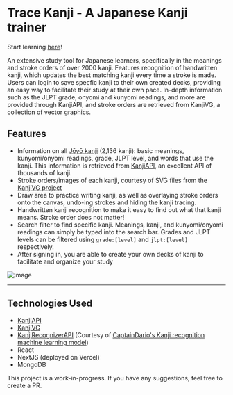 # Trace Kanji - A Japanese Kanji trainer

Start learning [here](https://tracekanji.com)!

An extensive study tool for Japanese learners, specifically in the meanings and stroke orders of over 2000 kanji. Features recognition of handwritten kanji, which updates the best matching kanji every time a stroke is made. Users can login to save specfic kanji to their own created decks, providing an easy way to facilitate their study at their own pace. In-depth information such as the JLPT grade, onyomi and kunyomi readings, and more are provided through KanjiAPI, and stroke orders are retrieved from KanjiVG, a collection of vector graphics.

## Features
- Information on all [Jōyō kanji](https://en.wikipedia.org/wiki/J%C5%8Dy%C5%8D_kanji) (2,136 kanji): basic meanings, kunyomi/onyomi readings, grade, JLPT level, and words that use the kanji. This information is retrieved from [KanjiAPI](https://github.com/onlyskin/kanjiapi.dev), an excellent API of thousands of kanji.
- Stroke orders/images of each kanji, courtesy of SVG files from the [KanjiVG project](https://kanjivg.tagaini.net/)
- Draw area to practice writing kanji, as well as overlaying stroke orders onto the canvas, undo-ing strokes and hiding the kanji tracing.
- Handwritten kanji recognition to make it easy to find out what that kanji means. Stroke order does not matter!
- Search filter to find specific kanji. Meanings, kanji, and kunyomi/onyomi readings can simply be typed into the search bar. Grades and JLPT levels can be filtered using ```grade:[level]``` and ```jlpt:[level]``` respectively.
- After signing in, you are able to create your own decks of kanji to facilitate and organize your study

![image](https://github.com/sicfran774/TraceKanji/assets/1214993/73cbd4e7-af53-41e1-ba53-d54414f3f178)

---

## Technologies Used
- [KanjiAPI](https://github.com/onlyskin/kanjiapi.dev)
- [KanjiVG](https://kanjivg.tagaini.net/)
- [KanjiRecognizerAPI](https://github.com/sicfran774/KanjiRecognizerAPI) (Courtesy of [CaptainDario's Kanji recognition machine learning model](https://github.com/CaptainDario/DaKanji-Single-Kanji-Recognition))
- React
- NextJS (deployed on Vercel)
- MongoDB

This project is a work-in-progress. If you have any suggestions, feel free to create a PR.
